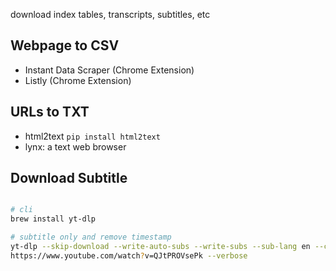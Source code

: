 download index tables, transcripts, subtitles, etc

## Webpage to CSV
- Instant Data Scraper (Chrome Extension)
- Listly (Chrome Extension)

## URLs to TXT

- html2text `pip install html2text`
- lynx: a text web browser

## Download Subtitle

```bash

# cli
brew install yt-dlp

# subtitle only and remove timestamp
yt-dlp --skip-download --write-auto-subs --write-subs --sub-lang en --convert-subs \
https://www.youtube.com/watch?v=QJtPROVsePk --verbose
```



